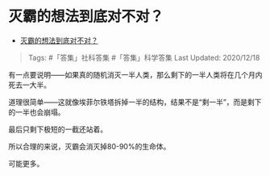 # 灭霸的想法到底对不对？

- [灭霸的想法到底对不对？](https://www.zhihu.com/question/276702466/answer/672497672)

>Tags: #「答集」社科答集  #「答集」科学答集
>Last Updated: 2020/12/18

有一点要说明——如果真的随机消灭一半人类，那么剩下的一半人类将在几个月内死去一大半。

道理很简单——这就像埃菲尔铁塔拆掉一半的结构，结果不是“剩一半”，而是剩下的一半也会崩塌。

最后只剩下极短的一截还站着。

所以合理的来说，灭霸会消灭掉80-90%的生命体。

可能更多。

  